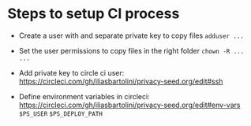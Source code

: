 # Steps to setup CI process

- Create a user with and separate private key to copy files
`adduser ...`

- Set the user permissions to copy files in the right folder
`chown -R ... ...`

- Add private key to circle ci user: https://circleci.com/gh/iliasbartolini/privacy-seed.org/edit#ssh

- Define environment variables in circleci: https://circleci.com/gh/iliasbartolini/privacy-seed.org/edit#env-vars
`$PS_USER` `$PS_DEPLOY_PATH`
